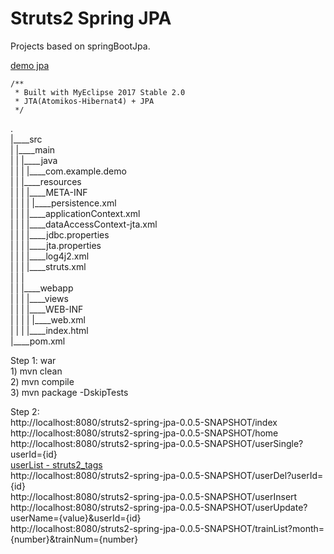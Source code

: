 Struts2 Spring JPA
===============

Projects based on springBootJpa.
    
[demo jpa](https://github.com/xiaobin80/demo-jpa-spring-boot2-mysql)


	/**
	 * Built with MyEclipse 2017 Stable 2.0
	 * JTA(Atomikos-Hibernat4) + JPA
	 */
	 
.        
|____src        
| |____main        
| | |____java        
| | | |____com.example.demo    
| | |____resources    
| | | |____META-INF    
| | | | |____persistence.xml    
| | | |____applicationContext.xml    
| | | |____dataAccessContext-jta.xml    
| | | |____jdbc.properties    
| | | |____jta.properties    
| | | |____log4j2.xml    
| | | |____struts.xml     
| | |        
| | |____webapp        
| | | |____views       
| | | |____WEB-INF        
| | | | |____web.xml        
| | | |____index.html        
|____pom.xml           
    

Step 1: war    
    1) mvn clean    
    2) mvn compile    
    3) mvn package -DskipTests    
    

Step 2:    
     http://localhost:8080/struts2-spring-jpa-0.0.5-SNAPSHOT/index    
     http://localhost:8080/struts2-spring-jpa-0.0.5-SNAPSHOT/home    
     http://localhost:8080/struts2-spring-jpa-0.0.5-SNAPSHOT/userSingle?userId={id}    
     [userList - struts2_tags](http://localhost:8080/struts2-spring-jpa-0.0.5-SNAPSHOT/userList)    
     http://localhost:8080/struts2-spring-jpa-0.0.5-SNAPSHOT/userDel?userId={id}    
     http://localhost:8080/struts2-spring-jpa-0.0.5-SNAPSHOT/userInsert    
     http://localhost:8080/struts2-spring-jpa-0.0.5-SNAPSHOT/userUpdate?userName={value}&userId={id}    
     http://localhost:8080/struts2-spring-jpa-0.0.5-SNAPSHOT/trainList?month={number}&trainNum={number}    
             
